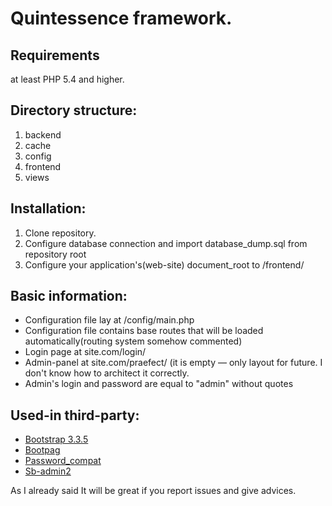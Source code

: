 # Quintessence framework.


## Requirements
 at least PHP 5.4 and higher. 
 
 
## Directory structure:
1. backend
2. cache
3. config
4. frontend
5. views

## Installation:
1. Clone repository.
2. Configure database connection and import database_dump.sql from repository root
3. Configure your application's(web-site) document_root to /frontend/


## Basic information:
  * Configuration file lay at /config/main.php
  * Configuration file contains base routes that will be loaded automatically(routing system somehow commented)
  * Login page at site.com/login/
  * Admin-panel at site.com/praefect/  (it is empty — only layout for future. I don't know how to architect it correctly.
  * Admin's login and password are equal to "admin" without quotes
  
  
## Used-in third-party:
  *  [Bootstrap 3.3.5](https://github.com/twbs/bootstrap)
  *  [Bootpag](https://github.com/botmonster/jquery-bootpag)
  *  [Password_compat](https://github.com/ircmaxell/password_compat)
  *  [Sb-admin2](https://github.com/IronSummitMedia/startbootstrap-sb-admin-2)




As I already said It will be great if you report issues and give advices.

